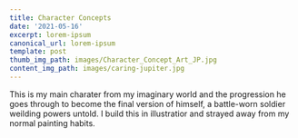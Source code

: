 ```yaml
---
title: Character Concepts
date: '2021-05-16'
excerpt: lorem-ipsum
canonical_url: lorem-ipsum
template: post
thumb_img_path: images/Character_Concept_Art_JP.jpg
content_img_path: images/caring-jupiter.jpg
---
```

This is my main charater from my imaginary world and the progression he goes through to become the final version of himself, a battle-worn soldier weilding powers untold. I build this in illustratior and strayed away from my normal painting habits. 
